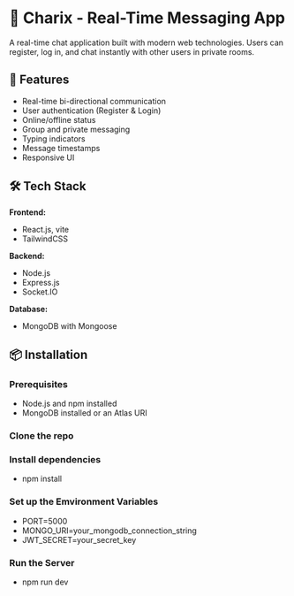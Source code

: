 # 💬 Charix - Real-Time Messaging App

A real-time chat application built with modern web technologies. Users can register, log in, and chat instantly with other users in private rooms.

## 🚀 Features

- Real-time bi-directional communication
- User authentication (Register & Login)
- Online/offline status
- Group and private messaging
- Typing indicators
- Message timestamps
- Responsive UI

## 🛠️ Tech Stack

**Frontend:**
- React.js,  vite
- TailwindCSS 

**Backend:**
- Node.js
- Express.js
- Socket.IO

**Database:**
- MongoDB with Mongoose

## 📦 Installation

### Prerequisites
- Node.js and npm installed
- MongoDB installed or an Atlas URI

### Clone the repo

### Install dependencies
- npm install

### Set up the Emvironment Variables
- PORT=5000
- MONGO_URI=your_mongodb_connection_string
- JWT_SECRET=your_secret_key

### Run the Server
- npm run dev
